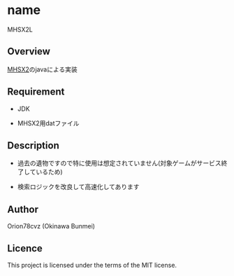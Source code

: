 # name

MHSX2L

## Overview

[MHSX2](https://github.com/KKyang/MHSX2 "MHSX2")のjavaによる実装

## Requirement

- JDK

- MHSX2用datファイル

## Description

- 過去の遺物ですので特に使用は想定されていません(対象ゲームがサービス終了しているため)

- 検索ロジックを改良して高速化してあります

## Author

Orion78cvz (Okinawa Bunmei)

## Licence

This project is licensed under the terms of the MIT license.
